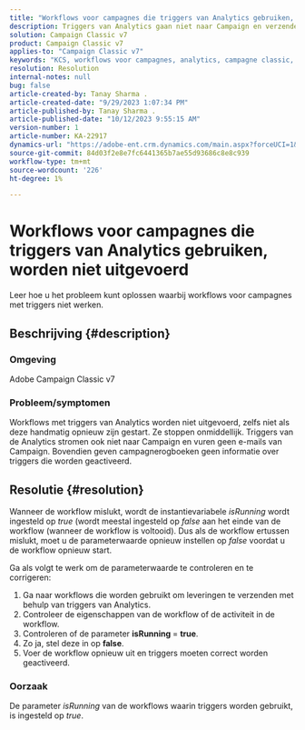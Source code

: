 ```yaml
---
title: "Workflows voor campagnes die triggers van Analytics gebruiken, worden niet uitgevoerd"
description: Triggers van Analytics gaan niet naar Campaign en verzenden geen e-mails vanuit Campaign.
solution: Campaign Classic v7
product: Campaign Classic v7
applies-to: "Campaign Classic v7"
keywords: "KCS, workflows voor campagnes, analytics, campagne classic, workflow, triggers, isRunning"
resolution: Resolution
internal-notes: null
bug: false
article-created-by: Tanay Sharma .
article-created-date: "9/29/2023 1:07:34 PM"
article-published-by: Tanay Sharma .
article-published-date: "10/12/2023 9:55:15 AM"
version-number: 1
article-number: KA-22917
dynamics-url: "https://adobe-ent.crm.dynamics.com/main.aspx?forceUCI=1&pagetype=entityrecord&etn=knowledgearticle&id=e0b69a23-c95e-ee11-be6f-6045bd0065f9"
source-git-commit: 84d03f2e8e7fc6441365b7ae55d93686c8e8c939
workflow-type: tm+mt
source-wordcount: '226'
ht-degree: 1%

---
```


# Workflows voor campagnes die triggers van Analytics gebruiken, worden niet uitgevoerd


Leer hoe u het probleem kunt oplossen waarbij workflows voor campagnes met triggers niet werken.

## Beschrijving {#description}


### Omgeving

Adobe Campaign Classic v7



### Probleem/symptomen

Workflows met triggers van Analytics worden niet uitgevoerd, zelfs niet als deze handmatig opnieuw zijn gestart. Ze stoppen onmiddellijk. Triggers van de Analytics stromen ook niet naar Campaign en vuren geen e-mails van Campaign. Bovendien geven campagnerogboeken geen informatie over triggers die worden geactiveerd.


## Resolutie {#resolution}


Wanneer de workflow mislukt, wordt de instantievariabele *isRunning* wordt ingesteld op *true* (wordt meestal ingesteld op *false* aan het einde van de workflow (wanneer de workflow is voltooid). Dus als de workflow ertussen mislukt, moet u de parameterwaarde opnieuw instellen op *false* voordat u de workflow opnieuw start.

Ga als volgt te werk om de parameterwaarde te controleren en te corrigeren:

1. Ga naar workflows die worden gebruikt om leveringen te verzenden met behulp van triggers van Analytics.
2. Controleer de eigenschappen van de workflow of de activiteit in de workflow.
3. Controleren of de parameter <b>isRunning </b>= <b>true</b>.
4. Zo ja, stel deze in op <b>false</b>.
5. Voer de workflow opnieuw uit en triggers moeten correct worden geactiveerd.


### Oorzaak

De parameter *isRunning* van de workflows waarin triggers worden gebruikt, is ingesteld op *true*.
